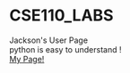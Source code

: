 # CSE110_LABS
  Jackson's User Page\
    python is easy to understand !\
    [My Page!](https://jacksonyangucsd.github.io/CSE110_LABS/index)

